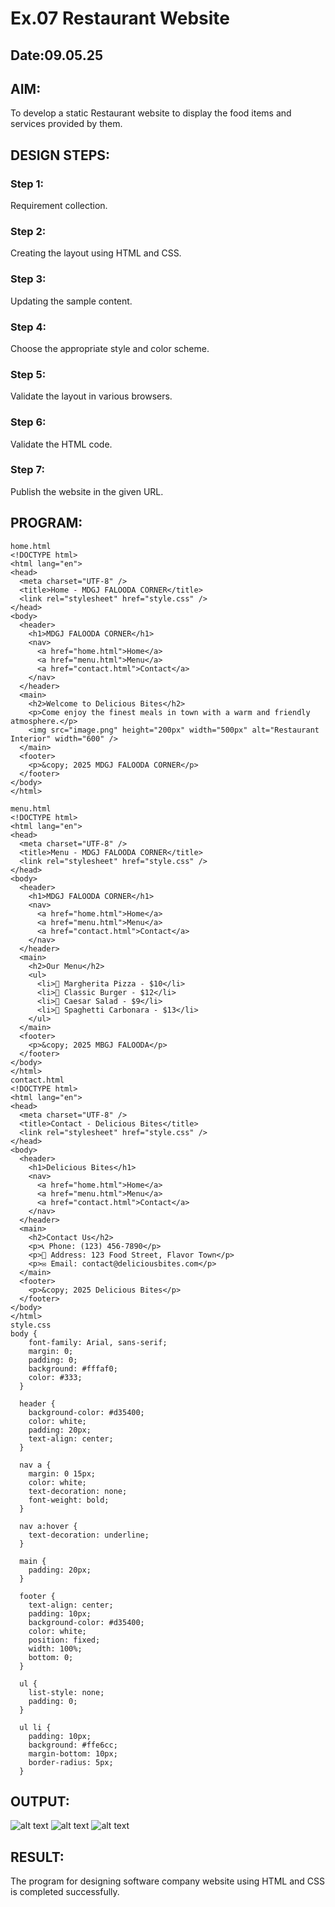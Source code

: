 # Ex.07 Restaurant Website
## Date:09.05.25

## AIM:
To develop a static Restaurant website to display the food items and services provided by them.

## DESIGN STEPS:

### Step 1:
Requirement collection.

### Step 2:
Creating the layout using HTML and CSS.

### Step 3:
Updating the sample content.

### Step 4:
Choose the appropriate style and color scheme.

### Step 5:
Validate the layout in various browsers.

### Step 6:
Validate the HTML code.

### Step 7:
Publish the website in the given URL.

## PROGRAM:

```
home.html
<!DOCTYPE html>
<html lang="en">
<head>
  <meta charset="UTF-8" />
  <title>Home - MDGJ FALOODA CORNER</title>
  <link rel="stylesheet" href="style.css" />
</head>
<body>
  <header>
    <h1>MDGJ FALOODA CORNER</h1>
    <nav>
      <a href="home.html">Home</a>
      <a href="menu.html">Menu</a>
      <a href="contact.html">Contact</a>
    </nav>
  </header>
  <main>
    <h2>Welcome to Delicious Bites</h2>
    <p>Come enjoy the finest meals in town with a warm and friendly atmosphere.</p>
    <img src="image.png" height="200px" width="500px" alt="Restaurant Interior" width="600" />
  </main>
  <footer>
    <p>&copy; 2025 MDGJ FALOODA CORNER</p>
  </footer>
</body>
</html>

menu.html
<!DOCTYPE html>
<html lang="en">
<head>
  <meta charset="UTF-8" />
  <title>Menu - MDGJ FALOODA CORNER</title>
  <link rel="stylesheet" href="style.css" />
</head>
<body>
  <header>
    <h1>MDGJ FALOODA CORNER</h1>
    <nav>
      <a href="home.html">Home</a>
      <a href="menu.html">Menu</a>
      <a href="contact.html">Contact</a>
    </nav>
  </header>
  <main>
    <h2>Our Menu</h2>
    <ul>
      <li>🍕 Margherita Pizza - $10</li>
      <li>🍔 Classic Burger - $12</li>
      <li>🥗 Caesar Salad - $9</li>
      <li>🍝 Spaghetti Carbonara - $13</li>
    </ul>
  </main>
  <footer>
    <p>&copy; 2025 MBGJ FALOODA</p>
  </footer>
</body>
</html>
contact.html
<!DOCTYPE html>
<html lang="en">
<head>
  <meta charset="UTF-8" />
  <title>Contact - Delicious Bites</title>
  <link rel="stylesheet" href="style.css" />
</head>
<body>
  <header>
    <h1>Delicious Bites</h1>
    <nav>
      <a href="home.html">Home</a>
      <a href="menu.html">Menu</a>
      <a href="contact.html">Contact</a>
    </nav>
  </header>
  <main>
    <h2>Contact Us</h2>
    <p>📞 Phone: (123) 456-7890</p>
    <p>📍 Address: 123 Food Street, Flavor Town</p>
    <p>✉️ Email: contact@deliciousbites.com</p>
  </main>
  <footer>
    <p>&copy; 2025 Delicious Bites</p>
  </footer>
</body>
</html>
style.css
body {
    font-family: Arial, sans-serif;
    margin: 0;
    padding: 0;
    background: #fffaf0;
    color: #333;
  }
  
  header {
    background-color: #d35400;
    color: white;
    padding: 20px;
    text-align: center;
  }
  
  nav a {
    margin: 0 15px;
    color: white;
    text-decoration: none;
    font-weight: bold;
  }
  
  nav a:hover {
    text-decoration: underline;
  }
  
  main {
    padding: 20px;
  }
  
  footer {
    text-align: center;
    padding: 10px;
    background-color: #d35400;
    color: white;
    position: fixed;
    width: 100%;
    bottom: 0;
  }
  
  ul {
    list-style: none;
    padding: 0;
  }
  
  ul li {
    padding: 10px;
    background: #ffe6cc;
    margin-bottom: 10px;
    border-radius: 5px;
  }
```
## OUTPUT:
![alt text](image.png)
![alt text](image-1.png)
![alt text](image-2.png)

## RESULT:
The program for designing software company website using HTML and CSS is completed successfully.
